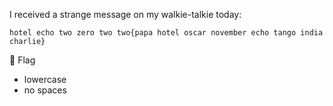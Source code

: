 I received a strange message on my walkie-talkie today:

`hotel echo two zero two two{papa hotel oscar november echo tango india charlie}`

🚩 Flag
- lowercase
- no spaces